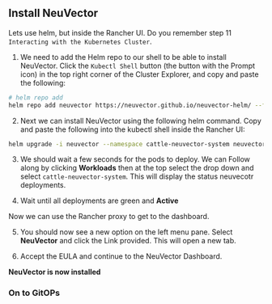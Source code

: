 ## Install NeuVector

Lets use helm, but inside the Rancher UI. Do you remember step 11 `Interacting with the Kubernetes Cluster`. 


1. We need to add the Helm repo to our shell to be able to install NeuVector. Click the `Kubectl Shell` button (the button with the Prompt icon) in the top right corner of the Cluster Explorer, and copy and paste the following: 


```bash
# helm repo add
helm repo add neuvector https://neuvector.github.io/neuvector-helm/ --force-update
```


2. Next we can install NeuVector using the following helm command. Copy and paste the following into the kubectl shell inside the Rancher UI: 

```bash
helm upgrade -i neuvector --namespace cattle-neuvector-system neuvector/core --create-namespace --set k3s.enabled=true --set controller.pvc.enabled=true --set controller.pvc.capacity=500Mi --set controller.ranchersso.enabled=true --set global.cattle.url=https://rancher.${vminfo:Cluster1:public_ip}.sslip.io
```


3. We should wait a few seconds for the pods to deploy. We can Follow along by clicking **Workloads** then at the top select the drop down and select `cattle-neuvector-system`. This will display the status neuvecotr deployments. 


4. Wait until all deployments are green and **Active**

Now we can use the Rancher proxy to get to the dashboard.


5. You should now see a new option on the left menu pane. Select **NeuVector** and click the Link provided. This will open a new tab. 


6. Accept the EULA and continue to the NeuVector Dashboard. 

**NeuVector is now installed**

### On to GitOPs